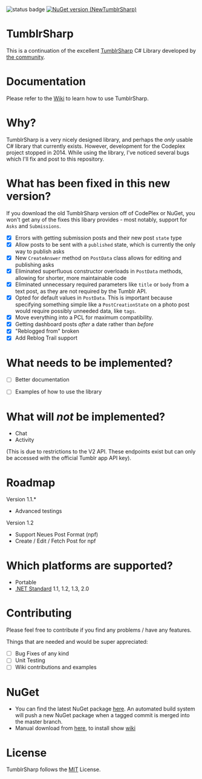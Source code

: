 ![status badge](https://ci.appveyor.com/api/projects/status/35487kj678vdpq6h/branch/master?svg=true) [![NuGet version (NewTumblrSharp)](https://img.shields.io/nuget/v/NewTumblrSharp.svg?style=flat-square)](https://www.nuget.org/packages/NewTumblrSharp/)

TumblrSharp
========

This is a continuation of the excellent [TumblrSharp](https://tumblrsharp.codeplex.com/) C# Library developed by [the community](http://archive.is/mrzqG).

Documentation
========

Please refer to the [Wiki](https://github.com/piedoom/TumblrSharp/wiki) to learn how to use TumblrSharp. 

Why?
========
TumblrSharp is a very nicely designed library, and perhaps the *only* usable C# library that currently exists.  However, development for the Codeplex project stopped in 2014.  While using the library, I've noticed several bugs which I'll fix and post to this repository.

What has been fixed in this new version?
========

If you download the old TumblrSharp version off of CodePlex or NuGet, you won't get any of the fixes this libary provides - most notably, support for `Asks` and `Submissions`.

- [x] Errors with getting submission posts and their new post `state` type
- [x] Allow posts to be sent with a `published` state, which is currently the only way to publish asks
- [x] New `CreateAnswer` method on `PostData` class allows for editing and publishing asks
- [x] Eliminated superfluous constructor overloads in `PostData` methods, allowing for shorter, more maintainable code
- [x] Eliminated unnecessary required parameters like `title` or `body` from a text post, as they are not required by the Tumblr API. 
- [x] Opted for default values in `PostData`.  This is important because specifying something simple like a `PostCreationState` on 
a photo post would require possibly unneeded data, like `tags`.
- [x] Move everything into a PCL for maximum compatibility.
- [x] Getting dashboard posts *after* a date rather than *before*
- [x] "Reblogged from" broken
- [x] Add Reblog Trail support

What needs to be implemented?
========

- [ ] Better documentation
- [ ] Examples of how to use the library


What will *not* be implemented?
=========
- Chat
- Activity

(This is due to restrictions to the V2 API.  These endpoints exist but can only be accessed with the official Tumblr app API key).

Roadmap
========

Version 1.1.* 
- Advanced testings

Version 1.2 
- Support Neues Post Format (npf)
- Create / Edit / Fetch Post for npf

Which platforms are supported?
========

- Portable
- [.NET Standard](https://docs.microsoft.com/en-us/dotnet/standard/net-standard) 1.1, 1.2, 1.3, 2.0

Contributing 
========
Please feel free to contribute if you find any problems / have any features.

Things that are needed and would be super appreciated:

- [ ] Bug Fixes of any kind
- [ ] Unit Testing
- [ ] Wiki contributions and examples

NuGet
=====
- You can find the latest NuGet package [here](https://www.nuget.org/packages/NewTumblrSharp/).  An automated build system will push a new NuGet package when a tagged commit is merged into the master branch.
- Manual download from [here](https://github.com/piedoom/TumblrSharp/releases), to install show [wiki](https://github.com/piedoom/TumblrSharp/wiki/Manual-install-NuGet-Package)

License
========
TumblrSharp follows the [MIT](https://tumblrsharp.codeplex.com/license) License.
